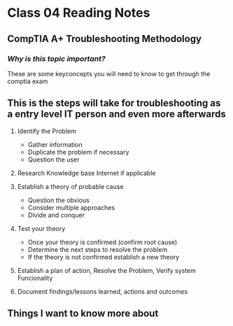 # **Class 04 Reading Notes**

## **CompTIA A+ Troubleshooting Methodology**

### *Why is this topic important?*

These are some keyconcepts you will need to know to get through the comptia exam

## This is the steps will take for troubleshooting as a entry level IT person and even more afterwards

1. Identify the Problem
   - Gather information
   - Duplicate the problem if necessary
   - Question the user

2. Research Knowledge base Internet if applicable

3. Establish a theory of probable cause
   - Question the obvious
   - Consider multiple approaches
   - Divide and conquer

4. Test your theory
   - Once your theory is confirmed (confirm root cause)
   - Determine the next steps to resolve the problem
   - If the theory is not confirmed establish a new theory

5. Establish a plan of action, Resolve the Problem, Verify system Funcionality

6. Document findings/lessons learned, actions and outcomes

## Things I want to know more about

